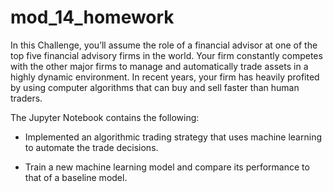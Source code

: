 # mod_14_homework

In this Challenge, you’ll assume the role of a financial advisor at one of the top five financial advisory firms in the world. Your firm constantly competes with the other major firms to manage and automatically trade assets in a highly dynamic environment. In recent years, your firm has heavily profited by using computer algorithms that can buy and sell faster than human traders.

The Jupyter Notebook contains the following:

* Implemented an algorithmic trading strategy that uses machine learning to automate the trade decisions.

* Train a new machine learning model and compare its performance to that of a baseline model.
